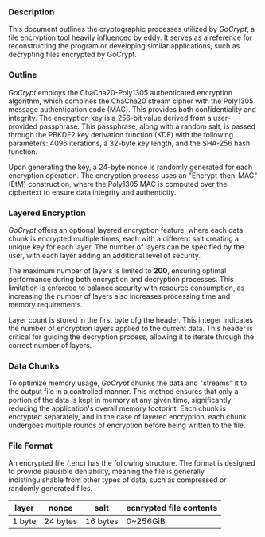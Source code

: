 ### Description
This document outlines the cryptographic processes utilized by _GoCrypt_, a file encryption tool heavily influenced by [eddy](https://github.com/70sh1/eddy/tree/main).
It serves as a reference for reconstructing the program or developing similar applications, such as decrypting files encrypted by GoCrypt.

### Outline
_GoCrypt_ employs the ChaCha20-Poly1305 authenticated encryption algorithm, which combines the ChaCha20 stream cipher with the Poly1305 message authentication code (MAC). This provides both confidentiality and integrity. The encryption key is a 256-bit value derived from a user-provided passphrase. This passphrase, along with a random salt, is passed through the PBKDF2 key derivation function (KDF) with the following parameters: 4096 iterations, a 32-byte key length, and the SHA-256 hash function.

Upon generating the key, a 24-byte nonce is randomly generated for each encryption operation. The encryption process uses an "Encrypt-then-MAC" (EtM) construction, where the Poly1305 MAC is computed over the ciphertext to ensure data integrity and authenticity.

### Layered Encryption
_GoCrypt_ offers an optional layered encryption feature, where each data chunk is encrypted multiple times, each with a different salt creating a unique key for each layer. The number of layers can be specified by the user, with each layer adding an additional level of security.

The maximum number of layers is limited to **200**, ensuring optimal performance during both encryption and decryption processes. This limitation is enforced to balance security with resource consumption, as increasing the number of layers also increases processing time and memory requirements.

Layer count is stored in the first byte ofg the header. This integer indicates the number of encryption layers applied to the current data. This header is critical for guiding the decryption process, allowing it to iterate through the correct number of layers.

### Data Chunks
To optimize memory usage, _GoCrypt_ chunks the data and "streams" it to the output file in a controlled manner. This method ensures that only a portion of the data is kept in memory at any given time, significantly reducing the application's overall memory footprint. Each chunk is encrypted separately, and in the case of layered encryption, each chunk undergoes multiple rounds of encryption before being written to the file.

### File Format
An encrypted file (.enc) has the following structure. The format is designed to provide plausible deniability, meaning the file is generally indistinguishable from other types of data, such as compressed or randomly generated files.

| layer    | nonce    | salt     | ecnrypted file contents |
| -------- | -------- | -------- | ----------------------- |
| 1 byte   | 24 bytes | 16 bytes | 0~256GiB                |
